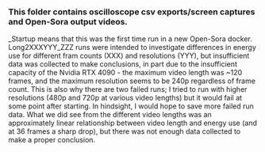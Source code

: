 ### This folder contains oscilloscope csv exports/screen captures and Open-Sora output videos. 

_Startup means that this was the first time run in a new Open-Sora docker. Long2XXXYYY_ZZZ runs were intended to investigate differences in energy use for different fram counts (XXX) and resolutions (YYY), but insufficient data was collected to make conclusions, in part due to the insufficient capacity of the Nvidia RTX 4090 - the maximum video length was ~120 frames, and the maximum resolution seems to be 240p regardless of frame count. This is also why there are two failed runs; I tried to run with higher resolutions (480p and 720p at various video lengths) but it would fail at some point after starting. In hindsight, I would hope to save more failed run data. What we did see from the different video lengths was an approximately linear relationship between video length and energy use (and at 36 frames a sharp drop), but there was not enough data collected to make a proper conclusion.
